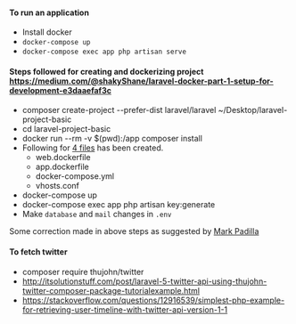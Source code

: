 #### To run an application 
- Install docker
- `docker-compose up`
- `docker-compose exec app php artisan serve`

#### Steps followed for creating and dockerizing project <https://medium.com/@shakyShane/laravel-docker-part-1-setup-for-development-e3daaefaf3c>
- composer create-project --prefer-dist laravel/laravel ~/Desktop/laravel-project-basic
- cd laravel-project-basic
- docker run --rm -v $(pwd):/app composer install
- Following for [4 files] has been created.
  * web.dockerfile
  * app.dockerfile
  * docker-compose.yml
  * vhosts.conf
- docker-compose up
- docker-compose exec app php artisan key:generate
- Make `database` and `mail` changes in `.env`

Some correction made in above steps as suggested by [Mark Padilla] 

#### To fetch twitter
- composer require thujohn/twitter
- http://itsolutionstuff.com/post/laravel-5-twitter-api-using-thujohn-twitter-composer-package-tutorialexample.html
- https://stackoverflow.com/questions/12916539/simplest-php-example-for-retrieving-user-timeline-with-twitter-api-version-1-1


[4 files]: https://gist.github.com/anonymous/a13cf604981726c8e8b0bb05a35664e2
[Mark Padilla]: https://medium.com/@phillipmarkpadilla/laravel-5-6-in-docker-with-php-7-2-nginx-1-10-and-mysql-5-7-cdb6c054379c
